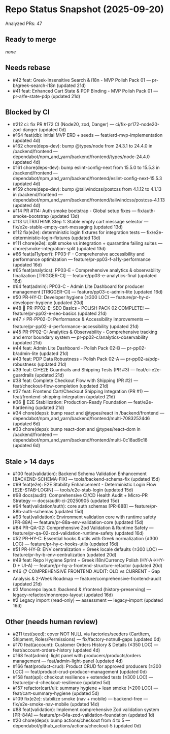 # Repo Status Snapshot (2025-09-20)
Analyzed PRs: 47

## Ready to merge
_none_

## Needs rebase
- #42 feat: Greek-Insensitive Search & i18n - MVP Polish Pack 01 — pr-b/greek-search-i18n (updated 21d)
- #41 feat: Enhanced Cart State & PDP Binding - MVP Polish Pack 01 — pr-a/fe-state-pdp (updated 21d)

## Blocked by CI
- #212 ci: fix PR #172 CI (Node20, zod, Danger) — ci/fix-pr172-node20-zod-danger (updated 0d)
- #164 feat(db): initial MVP ERD + seeds — feat/erd-mvp-implementation (updated 4d)
- #162 chore(deps-dev): bump @types/node from 24.3.1 to 24.4.0 in /backend/frontend — dependabot/npm_and_yarn/backend/frontend/types/node-24.4.0 (updated 4d)
- #161 chore(deps-dev): bump eslint-config-next from 15.5.0 to 15.5.3 in /backend/frontend — dependabot/npm_and_yarn/backend/frontend/eslint-config-next-15.5.3 (updated 4d)
- #159 chore(deps-dev): bump @tailwindcss/postcss from 4.1.12 to 4.1.13 in /backend/frontend — dependabot/npm_and_yarn/backend/frontend/tailwindcss/postcss-4.1.13 (updated 4d)
- #114 PR #114: Auth smoke bootstrap - Global setup fixes — fix/auth-smoke-bootstrap (updated 13d)
- #113 ULTRATHINK Step 1: Stable empty cart message selector — fix/e2e-stable-empty-cart-messaging (updated 13d)
- #112 fix(e2e): deterministic login fixtures for integration tests — fix/e2e-deterministic-login-fixtures (updated 13d)
- #111 chore(e2e): split smoke vs integration + quarantine failing suites — chore/smoke-integration-split (updated 13d)
- #66 feat(a11y/perf): PP03-F - Comprehensive accessibility and performance optimization — feature/pr-pp03-f-a11y-performance (updated 16d)
- #65 feat(analytics): PP03-E - Comprehensive analytics & observability finalization [TRIGGER-CI] — feature/pp03-e-analytics-final (updated 16d)
- #64 feat(admin): PP03-C - Admin Lite Dashboard for producer management [TRIGGER-CI] — feature/pp03-c-admin-lite (updated 16d)
- #50 PR-HY-D: Developer hygiene (≤300 LOC) — feature/pr-hy-d-developer-hygiene (updated 20d)
- #48 🌟 PR-PP02-E: SEO Basics - POLISH PACK 02 COMPLETE! — feature/pr-pp02-e-seo-basics (updated 21d)
- #47 ⚡ PR-PP02-D: Performance & Accessibility Improvements — feature/pr-pp02-d-performance-accessibility (updated 21d)
- #45 PR-PP02-C: Analytics & Observability - Comprehensive tracking and error boundary system — pr-pp02-c/analytics-observability (updated 21d)
- #44 feat: Admin Lite Dashboard - Polish Pack 02-B — pr-pp02-b/admin-lite (updated 21d)
- #43 feat: PDP Data Robustness - Polish Pack 02-A — pr-pp02-a/pdp-robustness (updated 21d)
- #39 feat: CI+E2E Guardrails and Shipping Tests (PR #3) — feat/ci-e2e-guardrails (updated 21d)
- #38 feat: Complete Checkout Flow with Shipping (PR #2) — feat/checkout-flow-completion (updated 21d)
- #37 feat: Frontend Cart/Checkout Shipping Integration (PR #1) — feat/frontend-shipping-integration (updated 21d)
- #36 🚀 E2E Stabilization: Production-Ready Foundation — feat/e2e-hardening (updated 21d)
- #34 chore(deps): bump react and @types/react in /backend/frontend — dependabot/npm_and_yarn/backend/frontend/multi-70832524d6 (updated 6d)
- #33 chore(deps): bump react-dom and @types/react-dom in /backend/frontend — dependabot/npm_and_yarn/backend/frontend/multi-0c18ad9c18 (updated 6d)

## Stale > 14 days
- #100 feat(validation): Backend Schema Validation Enhancement [BACKEND-SCHEMA-FIX] — tools/backend-schema-fix (updated 15d)
- #99 feat(e2e): E2E Stability Enhancement - Deterministic Login Flow [E2E-STAB-LOGIN] — tools/e2e-stab-login (updated 15d)
- #98 docs(audit): Comprehensive CI/CD Health Audit + Micro-PR Strategy — docs/audit-ci-20250905 (updated 15d)
- #94 feat(validation/auth): core auth schemas [PR-88B] — feature/pr-88b-auth-schemas (updated 15d)
- #93 feat(validation): Environment validation core with runtime safety [PR-88A] — feature/pr-88a-env-validation-core (updated 15d)
- #84 PR-QA-02: Comprehensive Zod Validation & Runtime Safety — feature/pr-qa-02-zod-validation-runtime-safety (updated 16d)
- #52 PR-HY-C: Essential hooks & utils with Greek normalization (≤300 LOC) — feature/pr-hy-c-hooks-utils (updated 16d)
- #51 PR-HY-B: ENV centralization + Greek locale defaults (≤300 LOC) — feature/pr-hy-b-env-centralization (updated 20d)
- #49 feat: Repo Hygiene Sprint + Greek i18n/Currency Polish (HY-A→HY-D + UI-A) — feature/pr-hy-a-frontend-structure-refactor (updated 20d)
- #46 📋 COMPREHENSIVE FRONTEND AUDIT: OLD vs CURRENT - Gap Analysis & 2-Week Roadmap — feature/comprehensive-frontend-audit (updated 21d)
- #3 Monorepo layout: /backend & /frontend (history-preserving) — legacy-refactor/monorepo-layout (updated 16d)
- #2 Legacy import (read-only) — assessment — legacy-import (updated 16d)

## Other (needs human review)
- #211 test(seed): cover NOT NULL via factories/seeders (CartItem, Shipment, Roles/Permissions) — fix/factory-notnull-gaps (updated 0d)
- #170 feat(account): Customer Orders History & Details (≤350 LOC) — feat/account-orders-history (updated 4d)
- #168 feat(admin): light panel with producers/products/orders management — feat/admin-light-panel (updated 4d)
- #166 feat(product-crud): Product CRUD for approved producers (≤300 LOC) — feat/product-crud-producer-management (updated 0d)
- #158 feat(api): checkout resilience + extended tests (≤300 LOC) — feature/pr-d-checkout-resilience (updated 5d)
- #157 refactor(cart/ui): summary hygiene + lean smoke (≤200 LOC) — feat/cart-summary-hygiene (updated 5d)
- #109 fix(e2e): stabilize smoke (nav + mobile) — backend-free — fix/e2e-smoke-nav-mobile (updated 14d)
- #88 feat(validation): Implement comprehensive Zod validation system [PR-84A] — feature/pr-84a-zod-validation-foundation (updated 1d)
- #20 chore(deps): bump actions/checkout from 4 to 5 — dependabot/github_actions/actions/checkout-5 (updated 0d)

